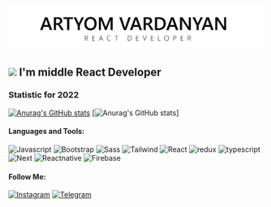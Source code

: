 ![Header](https://github.com/ArtyomVardanyan/ArtyomVardanyan/blob/master/assets/githublogo_page-0001%20(2).jpg)

## <img src="https://media.giphy.com/media/hvRJCLFzcasrR4ia7z/giphy.gif" width="25px"> I'm middle React Developer

### Statistic for 2022
[![Anurag's GitHub stats](https://github-readme-stats.vercel.app/api?username=ArtyomVardanyan&theme=swift)](https://github.com/anuraghazra/github-readme-stats)
[![Anurag's GitHub stats](https://github-readme-streak-stats.herokuapp.com/?user={ArtyomVardanyan})]

#### Languages and Tools:
![Javascript](https://img.shields.io/badge/-Javascript-000000?style=for-the-badge&logo=javascript)
![Bootstrap](https://img.shields.io/badge/-Bootstrap-000000?style=for-the-badge&logo=bootstrap)
![Sass](https://img.shields.io/badge/-Sass-000000?style=for-the-badge&logo=sass)
![Tailwind](https://img.shields.io/badge/-Tailwind_CSS-000000?style=for-the-badge&logo=tailwind-css)
![React](https://img.shields.io/badge/-react-000000?style=for-the-badge&logo=react)
![redux](https://img.shields.io/badge/-redux-000000?style=for-the-badge&logo=redux)
![typescript](https://img.shields.io/badge/-typescript-000000?style=for-the-badge&logo=typescript)
![Next](https://img.shields.io/badge/-Next-000000?style=for-the-badge&logo=nextdotjs)
![Reactnative](https://img.shields.io/badge/-Reactnative-000000?style=for-the-badge&logo=react)
![Firebase](https://img.shields.io/badge/-Firebase-000000?style=for-the-badge&logo=firebase)



#### Follow Me:
[![Instagram](https://img.shields.io/badge/-Instagram-000000?style=for-the-badge&logo=instagram&logoColor=BD2B90)](https://www.instagram.com/artyom__vardanyan/?r=nametag)
[![Telegram](https://img.shields.io/badge/-Telegram-000000?style=for-the-badge&logo=telegram&logoColor=27a0d9)](https://t.me/ArtyomVardanyan)
